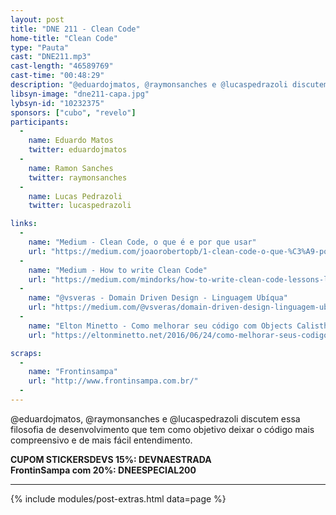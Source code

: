 ```yaml
---
layout: post
title: "DNE 211 - Clean Code"
home-title: "Clean Code"
type: "Pauta"
cast: "DNE211.mp3"
cast-length: "46589769"
cast-time: "00:48:29"
description: "@eduardojmatos, @raymonsanches e @lucaspedrazoli discutem essa filosofia de desenvolvimento que tem como objetivo deixar o código mais compreensivo e de mais fácil entendimento."
libsyn-image: "dne211-capa.jpg"
lybsyn-id: "10232375"
sponsors: ["cubo", "revelo"]
participants:
  -
    name: Eduardo Matos
    twitter: eduardojmatos
  -
    name: Ramon Sanches
    twitter: raymonsanches
  -
    name: Lucas Pedrazoli
    twitter: lucaspedrazoli

links:
  -
    name: "Medium - Clean Code, o que é e por que usar"
    url: "https://medium.com/joaorobertopb/1-clean-code-o-que-%C3%A9-porque-usar-1e4f9f4454c6"
  -
    name: "Medium - How to write Clean Code"
    url: "https://medium.com/mindorks/how-to-write-clean-code-lessons-learnt-from-the-clean-code-robert-c-martin-9ffc7aef870c"
  -
    name: "@vsveras - Domain Driven Design - Linguagem Ubíqua"
    url: "https://medium.com/@vsveras/domain-driven-design-linguagem-ub%C3%ADqua-9a7d2b3a0f74"
  -
    name: "Elton Minetto - Como melhorar seu código com Objects Calisthenics"
    url: "https://eltonminetto.net/2016/06/24/como-melhorar-seus-codigos-usando-object-calisthenics/"

scraps:
  -
    name: "Frontinsampa"
    url: "http://www.frontinsampa.com.br/"
  -
---
```


@eduardojmatos, @raymonsanches e @lucaspedrazoli discutem essa filosofia de desenvolvimento que tem como objetivo deixar o código mais compreensivo e de mais fácil entendimento.

<strong>CUPOM STICKERSDEVS 15%: DEVNAESTRADA</strong>
<br>
<strong>FrontinSampa com 20%: DNEESPECIAL200</strong>

---

{% include modules/post-extras.html data=page %}
